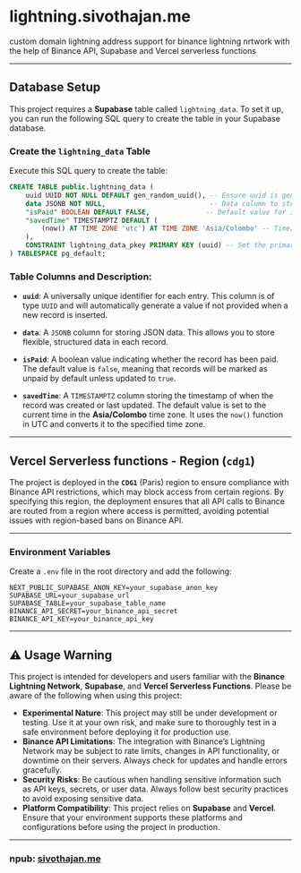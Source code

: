 # lightning.sivothajan.me
 custom domain lightning address support for binance lightning nrtwork with the help of Binance API, Supabase and Vercel serverless functions

---

## Database Setup

This project requires a **Supabase** table called `lightning_data`. To set it up, you can run the following SQL query to create the table in your Supabase database.

### Create the `lightning_data` Table

Execute this SQL query to create the table:

```sql
CREATE TABLE public.lightning_data (
    uuid UUID NOT NULL DEFAULT gen_random_uuid(), -- Ensure uuid is generated if not provided
    data JSONB NOT NULL,                          -- Data column to store JSON data
    "isPaid" BOOLEAN DEFAULT FALSE,              -- Default value for isPaid is false
    "savedTime" TIMESTAMPTZ DEFAULT (
        (now() AT TIME ZONE 'utc') AT TIME ZONE 'Asia/Colombo' -- Timezone conversion to Asia/Colombo (change if you want)
    ),
    CONSTRAINT lightning_data_pkey PRIMARY KEY (uuid) -- Set the primary key on the uuid column
) TABLESPACE pg_default;
```

### Table Columns and Description:

- **`uuid`**: A universally unique identifier for each entry. This column is of type `UUID` and will automatically generate a value if not provided when a new record is inserted.
  
- **`data`**: A `JSONB` column for storing JSON data. This allows you to store flexible, structured data in each record.

- **`isPaid`**: A boolean value indicating whether the record has been paid. The default value is `false`, meaning that records will be marked as unpaid by default unless updated to `true`.

- **`savedTime`**: A `TIMESTAMPTZ` column storing the timestamp of when the record was created or last updated. The default value is set to the current time in the **Asia/Colombo** time zone. It uses the `now()` function in UTC and converts it to the specified time zone.

---

## Vercel Serverless functions - Region (**`cdg1`**)
The project is deployed in the **`CDG1`** (Paris) region to ensure compliance with Binance API restrictions, which may block access from certain regions. By specifying this region, the deployment ensures that all API calls to Binance are routed from a region where access is permitted, avoiding potential issues with region-based bans on Binance API.

---

### Environment Variables

Create a `.env` file in the root directory and add the following:

```env
NEXT_PUBLIC_SUPABASE_ANON_KEY=your_supabase_anon_key
SUPABASE_URL=your_supabase_url
SUPABASE_TABLE=your_supabase_table_name
BINANCE_API_SECRET=your_binance_api_secret
BINANCE_API_KEY=your_binance_api_key
```

---

## ⚠️ Usage Warning

This project is intended for developers and users familiar with the **Binance Lightning Network**, **Supabase**, and **Vercel Serverless Functions**. Please be aware of the following when using this project:

- **Experimental Nature**: This project may still be under development or testing. Use it at your own risk, and make sure to thoroughly test in a safe environment before deploying it for production use.
- **Binance API Limitations**: The integration with Binance’s Lightning Network may be subject to rate limits, changes in API functionality, or downtime on their servers. Always check for updates and handle errors gracefully.
- **Security Risks**: Be cautious when handling sensitive information such as API keys, secrets, or user data. Always follow best security practices to avoid exposing sensitive data.
- **Platform Compatibility**: This project relies on **Supabase** and **Vercel**. Ensure that your environment supports these platforms and configurations before using the project in production.

---

### npub: [sivothajan.me](https://nosta.me/sivothajan.me)
